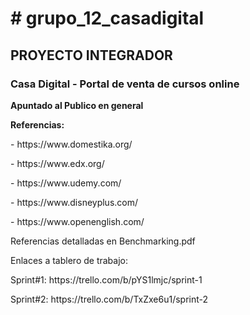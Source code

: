<h1># grupo_12_casadigital</h1>
<h2>PROYECTO INTEGRADOR</h2>
<h3>Casa Digital - Portal de venta de cursos online</h3>
<b>Apuntado al Publico en general</b>
<p><b>Referencias:</b></p>
<p>- https://www.domestika.org/</p>
<p>- https://www.edx.org/</p>
<p>- https://www.udemy.com/</p>
<p>- https://www.disneyplus.com/</p>
<p>- https://www.openenglish.com/</p>
</p>
<p> Referencias detalladas en Benchmarking.pdf </p>
<p> Enlaces a tablero de trabajo: </p>
<p> Sprint#1: https://trello.com/b/pYS1lmjc/sprint-1 </p>
<p> Sprint#2: https://trello.com/b/TxZxe6u1/sprint-2 </p>
